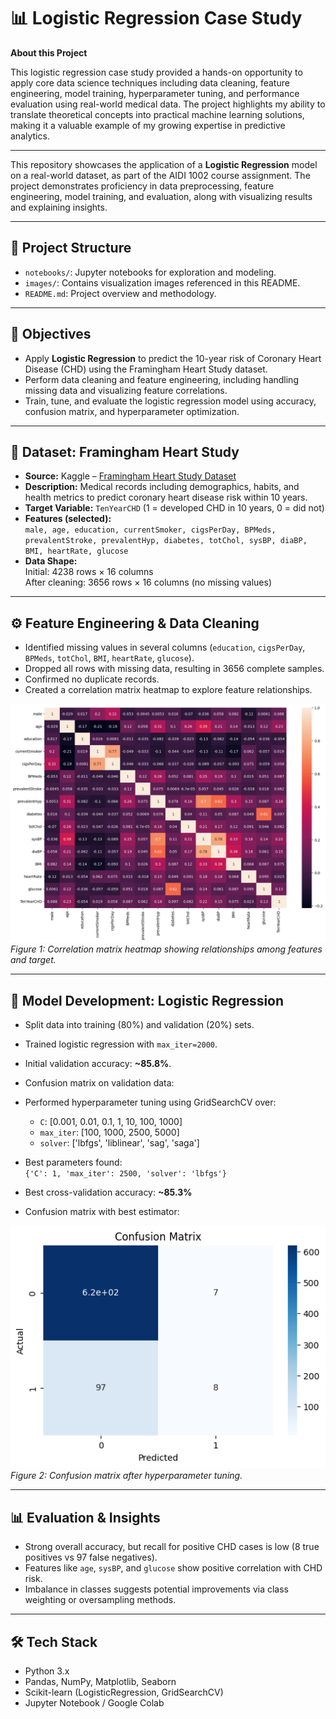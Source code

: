 # 📊 Logistic Regression Case Study

**About this Project**

This logistic regression case study provided a hands-on opportunity to apply core data science techniques including data cleaning, feature engineering, model training, hyperparameter tuning, and performance evaluation using real-world medical data. The project highlights my ability to translate theoretical concepts into practical machine learning solutions, making it a valuable example of my growing expertise in predictive analytics.

---

This repository showcases the application of a **Logistic Regression** model on a real-world dataset, as part of the AIDI 1002 course assignment. The project demonstrates proficiency in data preprocessing, feature engineering, model training, and evaluation, along with visualizing results and explaining insights.

---

## 📁 Project Structure

- `notebooks/`: Jupyter notebooks for exploration and modeling.
- `images/`: Contains visualization images referenced in this README.
- `README.md`: Project overview and methodology.

---

## 🎯 Objectives

- Apply **Logistic Regression** to predict the 10-year risk of Coronary Heart Disease (CHD) using the Framingham Heart Study dataset.
- Perform data cleaning and feature engineering, including handling missing data and visualizing feature correlations.
- Train, tune, and evaluate the logistic regression model using accuracy, confusion matrix, and hyperparameter optimization.

---

## 📂 Dataset: Framingham Heart Study

- **Source:** Kaggle – [Framingham Heart Study Dataset](https://www.kaggle.com/dileep070/heart-disease-prediction-using-logistic-regression)
- **Description:** Medical records including demographics, habits, and health metrics to predict coronary heart disease risk within 10 years.
- **Target Variable:** `TenYearCHD` (1 = developed CHD in 10 years, 0 = did not)
- **Features (selected):**  
  `male, age, education, currentSmoker, cigsPerDay, BPMeds, prevalentStroke, prevalentHyp, diabetes, totChol, sysBP, diaBP, BMI, heartRate, glucose`
- **Data Shape:**  
  Initial: 4238 rows × 16 columns  
  After cleaning: 3656 rows × 16 columns (no missing values)

---

## ⚙️ Feature Engineering & Data Cleaning

- Identified missing values in several columns (`education`, `cigsPerDay`, `BPMeds`, `totChol`, `BMI`, `heartRate`, `glucose`).
- Dropped all rows with missing data, resulting in 3656 complete samples.
- Confirmed no duplicate records.
- Created a correlation matrix heatmap to explore feature relationships.

![Correlation Matrix Heatmap](images/correlation_matrix_heatmap.png)  
*Figure 1: Correlation matrix heatmap showing relationships among features and target.*

---

## 🤖 Model Development: Logistic Regression

- Split data into training (80%) and validation (20%) sets.
- Trained logistic regression with `max_iter=2000`.
- Initial validation accuracy: **~85.8%**.
- Confusion matrix on validation data:


- Performed hyperparameter tuning using GridSearchCV over:
  - `C`: [0.001, 0.01, 0.1, 1, 10, 100, 1000]
  - `max_iter`: [100, 1000, 2500, 5000]
  - `solver`: ['lbfgs', 'liblinear', 'sag', 'saga']
- Best parameters found:  
  `{'C': 1, 'max_iter': 2500, 'solver': 'lbfgs'}`
- Best cross-validation accuracy: **~85.3%**
- Confusion matrix with best estimator:

![Confusion Matrix - Best Estimator](images/confusion_matrix_tuned.png)  
*Figure 2: Confusion matrix after hyperparameter tuning.*

---

## 📊 Evaluation & Insights

- Strong overall accuracy, but recall for positive CHD cases is low (8 true positives vs 97 false negatives).
- Features like `age`, `sysBP`, and `glucose` show positive correlation with CHD risk.
- Imbalance in classes suggests potential improvements via class weighting or oversampling methods.

---

## 🛠️ Tech Stack

- Python 3.x
- Pandas, NumPy, Matplotlib, Seaborn
- Scikit-learn (LogisticRegression, GridSearchCV)
- Jupyter Notebook / Google Colab

